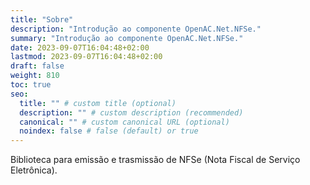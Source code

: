 ```yaml
---
title: "Sobre"
description: "Introdução ao componente OpenAC.Net.NFSe."
summary: "Introdução ao componente OpenAC.Net.NFSe."
date: 2023-09-07T16:04:48+02:00
lastmod: 2023-09-07T16:04:48+02:00
draft: false
weight: 810
toc: true
seo:
  title: "" # custom title (optional)
  description: "" # custom description (recommended)
  canonical: "" # custom canonical URL (optional)
  noindex: false # false (default) or true
---
```


Biblioteca para emissão e trasmissão de NFSe (Nota Fiscal de Serviço Eletrônica).